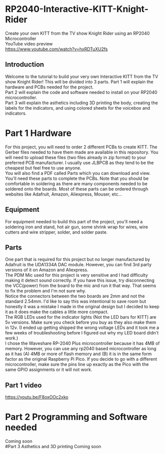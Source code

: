 # RP2040-Interactive-KITT-Knight-Rider
Create your own KITT from the TV show Knight Rider using an RP2040 Microcontroller  <br />
YouTube video preview  <br />
https://www.youtube.com/watch?v=hxRDTuXU2fs
## Introduction
Welcome to the tutorial to build your very own Interactive KITT from the TV show Knight Rider!  This will be divided into 3 parts.  Part 1 will explain the hardware and PCBs needed for the project. <br />
Part 2 will explain the code and software needed to install on your RP2040 microcontroller. <br />
Part 3 will explain the asthetics including 3D printing the body, creating the labels for the indicators, and using colored sheets for the voicebox and indicators. <br />

# Part 1 Hardware
For this project, you will need to order 2 different PCBs to create KITT.  The Gerber files needed to have them made are available in this repository.  You will need to upload these files (two files already in zip format) to your preferred PCB manufacturer.  I usually use JLBPCB as they tend to be the cheapest but feel free to use anyone. <br />
You will also find a PDF called Parts which you can download and view. You'll need these parts to complete the PCBs.  Note that you should be comfortable in soldering as there are many components needed to be soldered onto the boards. Most of these parts can be ordered through websites like Adafruit, Amazon, Aliexpress, Mouser, etc... <br />
## Equipment
For equipment needed to build this part of the project, you'll need a soldering iron and stand, hot air gun, some shrink wrap for wires, wire cutters and wire stripper, solder, and solder paste. <br />
## Parts
One part that is required for this project but no longer manufactured by Adafruit is the UDA1334A DAC module.  However, you can find 3rd party versions of it on Amazon and Aliexpress. <br />
The PDM Mic used for this project is very sensitive and I had difficulty making it detect sound correctly.  If you have this issue, try disconnecting the VCC(power) from the board to the mic and run it that way.  That seems to fix the problem and I'm not sure why. <br />
Notice the connectors between the two boards are 2mm and not the standard 2.54mm.  I'd like to say this was intentional to save room but honestly it was a mistake I made in the original design but I decided to keep it as it does make the cables a little more compact. <br />
The RGB LEDs used for the indicator lights (Not the LED bars for KITT) are 5v versions.  Make sure you check before you buy as they also make them in 12v. (I ended up getting shipped the wrong voltage LEDs and it took me a few weeks of troubleshooting before I figured out why my LED board didn't work.) <br />
I chose the Waveshare RP-2040 Plus microcontroller because it has 4MB of memory.  However, you can use any rp2040 based microcontroller as long as it has (A) 4MB or more of flash memory and (B) it is in the same form factor as the original Raspberry Pi Pico.  If you decide to go with a different microcontroller, make sure the pins line up exactly as the Pico with the same GPIO assignments or it will not work. <br />
## Part 1 video
https://youtu.be/F8oxOOc2xko

# Part 2 Programming and Software needed
Coming soon <br />
#Part 3 Asthetics and 3D printing
Coming soon

